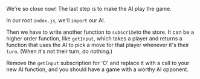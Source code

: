 We're so close now! The last step is to make the AI play the game.

In our root `index.js`, we'll `import` our AI.

Then we have to write another function to `subscribe`to the store. It
can be a higher order function, like `getInput`, which takes a player
and returns a function that uses the AI to pick a move for that player
whenever it's their `turn`. (When it's not their turn, do nothing.)

Remove the `getInput` subscription for 'O' and replace it with a call to your
new AI function, and you should have a game with a worthy AI opponent.